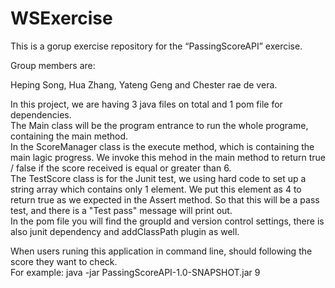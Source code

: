 # WSExercise
This is a gorup exercise repository for the “PassingScoreAPI” exercise. <p>Group members are:</p> Heping Song, Hua Zhang, Yateng Geng and Chester rae de vera.

<p>
In this project, we are having 3 java files on total and 1 pom file for dependencies.<br />
The Main class will be the program entrance to run the whole programe, containing the main method.<br />
In the ScoreManager class is the execute method, which is containing the main lagic progress. We invoke this mehod in the main method to return true / false if the score received is equal or greater than 6.<br />
The TestScore class is for the Junit test, we using hard code to set up a string array which contains only 1 element. We put this element as 4 to return true as we expected in the Assert method. So that this will be a pass test, and there is a "Test pass" message will print out.<br />
In the pom file you will find the groupId and version control settings, there is also junit dependency and addClassPath plugin as well.
</p>
When users runing this application in command line, should following the score they want to check.<br/>
For example:
java -jar PassingScoreAPI-1.0-SNAPSHOT.jar 9
